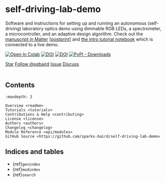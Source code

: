 # self-driving-lab-demo

Software and instructions for setting up and running an autonomous (self-driving) laboratory optics demo using dimmable RGB LEDs, a spectrometer, a microcontroller, and an adaptive design algorithm. Check out the [manuscript in Matter](https://doi.org/10.1016/j.matt.2022.11.007) [[postprint](https://github.com/sparks-baird/self-driving-lab-demo/blob/main/reports/self_driving_optics_demo-rev1.pdf)] and [the intro tutorial notebook](https://colab.research.google.com/github/sparks-baird/self-driving-lab-demo/blob/main/notebooks/4.2-paho-mqtt-colab-sdl-demo-test.ipynb) which is connected to a live demo.

[![Open In Colab](https://colab.research.google.com/assets/colab-badge.svg)](https://colab.research.google.com/github/sparks-baird/self-driving-lab-demo/blob/main/notebooks/4.2-paho-mqtt-colab-sdl-demo-test.ipynb)
[![DOI](https://img.shields.io/badge/Matter-10.1016%2Fj.matt.2022.11.007-blue)](https://doi.org/10.1016/j.matt.2022.11.007)
[![DOI](https://img.shields.io/badge/Postprint-rev1-blue)](https://github.com/sparks-baird/self-driving-lab-demo/blob/main/reports/self_driving_optics_demo-rev1.pdf)
[![PyPI -
Downloads](https://img.shields.io/pypi/dm/xtal2png)](https://pypi.org/project/xtal2png)

<a class="github-button" href="https://github.com/sparks-baird/self-driving-lab-demo"
data-icon="octicon-star" data-size="large" data-show-count="true" aria-label="Star
sparks-baird/self-driving-lab-demo on GitHub">Star</a>
<a class="github-button"
href="https://github.com/sgbaird" data-size="large" data-show-count="true"
aria-label="Follow @sgbaird on GitHub">Follow @sgbaird</a>
<a class="github-button" href="https://github.com/sparks-baird/self-driving-lab-demo/issues"
data-icon="octicon-issue-opened" data-size="large" data-show-count="true"
aria-label="Issue sparks-baird/self-driving-lab-demo on GitHub">Issue</a>
<a class="github-button" href="https://github.com/sparks-baird/self-driving-lab-demo/discussions" data-icon="octicon-comment-discussion" data-size="large" aria-label="Discuss sparks-baird/self-driving-lab-demo on GitHub">Discuss</a>
<br><br>


## Contents

```{toctree}
:maxdepth: 2

Overview <readme>
Tutorials <tutorials>
Contributions & Help <contributing>
License <license>
Authors <authors>
Changelog <changelog>
Module Reference <api/modules>
GitHub Source <https://github.com/sparks-baird/self-driving-lab-demo>
```

## Indices and tables

* {ref}`genindex`
* {ref}`modindex`
* {ref}`search`

[Sphinx]: http://www.sphinx-doc.org/
[Markdown]: https://daringfireball.net/projects/markdown/
[reStructuredText]: http://www.sphinx-doc.org/en/master/usage/restructuredtext/basics.html
[MyST]: https://myst-parser.readthedocs.io/en/latest/

<script async defer src="https://buttons.github.io/buttons.js"></script>
